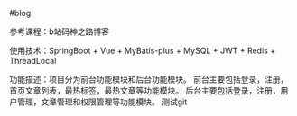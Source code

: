 #blog

参考课程：b站码神之路博客

使用技术：SpringBoot + Vue + MyBatis-plus  + MySQL  + JWT + Redis  +  ThreadLocal

功能描述：项目分为前台功能模块和后台功能模块。 
前台主要包括登录，注册，首页文章列表，最热标签，最热文章等功能模块。 后台主要包括登录，注册，用户管理，文章管理和权限管理等功能模块。
测试git